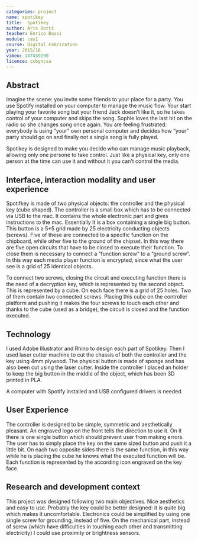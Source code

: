 ```yaml
---
categories: project
name: spotikey
title:  Spotikey
author: Aris Dotti
teacher: Enrico Bassi
module: cas1
course: Digital Fabrication
year: 2015/16
vimeo: 147439290
licence: ccbyncsa
---
```

## Abstract

Imagine the scene: you invite some friends to your place for a party. You use Spotify installed on your computer to manage the music flow. Your start playing your favorite song but your friend Jack doesn’t like it, so he takes control of your computer and skips the song. Sophie loves the last hit on the radio so she changes song once again. You are feeling frustrated: everybody is using “your” own personal computer and decides how “your” party should go on and finally not a single song is fully played.

Spotikey is designed to make you decide who can manage music playback, allowing only one persone to take control. Just like a physical key, only one person at the time can use it and without it you can’t control the media.

## Interface, interaction modality and user experience

Spotifkey is made of two physical objects: the controller and the physical key (cube shaped).
The controller is a small box which has to be connected via USB to the mac. It contains the whole electronic part and gives instructions to the mac. Essentially it is a box containing a single big button. This button is a 5*5 grid made by 25 electricity conducting objects (screws). Five of these are connected to a specific function on the chipboard, while other five to the ground of the chipset. In this way there are five open circuits that have to be closed to execute their function. To close them is necessary to connect a “function screw” to a “ground screw”. In this way each media player function is encrypted, since what the user see is a grid of 25 identical objects. 

To connect two screws, closing the circuit and executing function there is the need of a decryption key, which is represented by the second object. This is represented by a cube. On each face there is a grid of 25 holes. Two of them contain two connected screws. Placing this cube on the controller platform and pushing it makes the four screws to touch each other and thanks to the cube (used as a bridge), the circuit is closed and the function executed.


## Technology
	
I used Adobe Illustrator and Rhino to design each part of Spotikey. Then I used laser cutter machine to cut the chassis of both the controller and the key using 4mm plywood.  The physical button is made of sponge and has also been cut using the laser cutter.
Inside the controller I placed an holder to keep the big button in the middle of the object, which has been 3D printed in PLA.

A computer with Spotify installed and USB configured drivers is needed.


## User Experience

The controller is designed to be simple, symmetric and aesthetically pleasant. An engraved logo on the front tells the direction to use it. On it there is one single button which should prevent user from making errors.
The user has to simply place the key on the same sized button and push it a little bit. On each two opposite sides there is the same function, in this way while he is placing the cube he knows what the executed function will be.
Each function is represented by the according icon engraved on the key face.



## Research and development context

This project was designed following two main objectives. Nice aesthetics and easy to use. Probably the key could be better designed: it is quite big which makes it uncomfortable. Electronics could be simplified by using one single screw for grounding, instead of five.
On the mechanical part, instead of screw (which have difficulties in touching each other and transmitting electricity) I could use proximity or brightness sensors.
